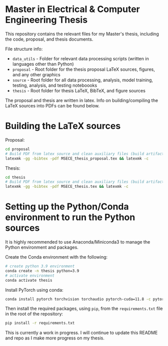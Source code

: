 # Master in Electrical & Computer Engineering Thesis
This repository contains the relevant files for my Master's thesis, including the code, proposal, and thesis documents.

File structure info:
* `data_utils` - Folder for relevant data processing scripts (written in languages other than Python)
* `proposal` - Root folder for the thesis proposal LaTeX sources, figures, and any other graphics
* `source` - Root folder for all data processing, analysis, model training, testing, analysis, and testing noteboooks
* `thesis` - Root folder for thesis LaTeX, BibTeX, and figure sources

The proposal and thesis are written in latex. Info on building/compiling the LaTeX sources into PDFs can be found below.

# Building the LaTeX sources
Proposal:
```bash
cd proposal
# Build PDF from latex source and clean auxiliary files (build artifacts)
latexmk -gg -bibtex -pdf MSECE_thesis_proposal.tex && latexmk -c
```

Thesis:
```bash
cd thesis
# Build PDF from latex source and clean auxiliary files (build artifacts)
latexmk -gg -bibtex -pdf MSECE_thesis.tex && latexmk -c
```

# Setting up the Python/Conda environment to run the Python sources
It is highly recommended to use Anaconda/Miniconda3 to manage the Python environment and packages.

Create the Conda environment with the following:
```bash
# create python 3.9 environment
conda create -n thesis python=3.9
# activate environment
conda activate thesis
```

Install PyTorch using conda:
```bash
conda install pytorch torchvision torchaudio pytorch-cuda=11.8 -c pytorch -c nvidia
```

Then install the required packages, using `pip`, from the `requirements.txt` file in the root of the repository:
```bash
pip install -r requirements.txt
```

This is currently a work in progress. I will continue to update this README and repo as I make more progress on my thesis.
